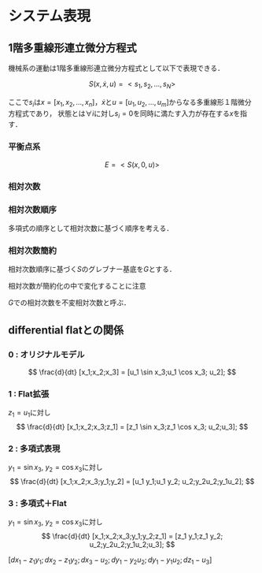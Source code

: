 # システム表現

## 1階多重線形連立微分方程式

機械系の運動は1階多重線形連立微分方程式として以下で表現できる．

$$S(x,\dot x,u) = <s_1,s_2,\ldots,s_N>$$

ここで$s_i$は$x = [x_1,x_2,\ldots,x_n]$，$\dot x$と$u = [u_1,u_2,\ldots,u_m]$からなる多重線形１階微分方程式であり，
状態とは$\forall i$に対し$s_i = 0$を同時に満たす入力が存在する$x$を指す．

### 平衡点系

$$E = <S(x,0,u)>$$

### 相対次数

### 相対次数順序

多項式の順序として相対次数に基づく順序を考える．

### 相対次数簡約

相対次数順序に基づく$S$のグレブナー基底を$G$とする．

相対次数が簡約化の中で変化することに注意

$G$での相対次数を不変相対次数と呼ぶ．

## differential flatとの関係

### 0 : オリジナルモデル

$$
\frac{d}{dt} [x_1;x_2;x_3] = [u_1 \sin x_3;u_1 \cos x_3; u_2];
$$

### 1 : Flat拡張

$z_1 = u_1$に対し
$$
\frac{d}{dt} [x_1;x_2;x_3;z_1] = [z_1 \sin x_3;z_1 \cos x_3; u_2;u_3];
$$

### 2 : 多項式表現

$y_1 = \sin x_3, \ y_2 = \cos x_3$に対し
$$
\frac{d}{dt} [x_1;x_2;x_3;y_1;y_2] = [u_1 y_1;u_1 y_2; u_2;y_2u_2;y_1u_2];
$$

### 3 : 多項式＋Flat

$y_1 = \sin x_3, \ y_2 = \cos x_3$に対し
$$
\frac{d}{dt} [x_1;x_2;x_3;y_1;y_2;z_1] = [z_1 y_1;z_1 y_2; u_2;y_2u_2;y_1u_2;u_3];
$$

$[dx_1-z_1y_1;dx_2 - z_1 y_2; dx_3 -u_2;dy_1 - y_2u_2;dy_1 - y_1u_2;dz_1 - u_3]$
